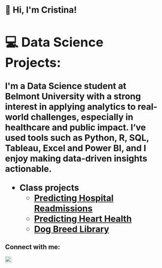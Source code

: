 <h1> 👋 Hi, I'm Cristina! <br/><a 

---

<h2> 💻 Data Science Projects:</h2>

I'm a Data Science student at Belmont University with a strong interest in applying analytics to real-world challenges, especially in healthcare and public impact. I’ve used tools such as Python, R, SQL, Tableau, Excel and Power BI, and I enjoy making data-driven insights actionable.

- <b>Class projects</b>
  - [Predicting Hospital Readmissions](https://github.com/cristinaa16/DSC4900-project)
  - [Predicting Heart Health](https://github.com/cristinaa16/Predicting-Heart-Health/tree/main)
  - [Dog Breed Library](https://github.com/cristinaa16/Webpage) 

<h2>  Connect with me:</h2>

[<img align="left" alt="JoshMadakor | LinkedIn" width="22px" src="https://cdn.jsdelivr.net/npm/simple-icons@v3/icons/linkedin.svg" />][linkedin]

[linkedin]: https://linkedin.com/in/Antonacci-Cristina

<!--
**joshmadakor1/joshmadakor1** is a ✨ _special_ ✨ repository because its `README.md` (this file) appears on your GitHub profile.

Here are some ideas to get you started:

- 🔭 I’m currently working on ...
- 🌱 I’m currently learning ...
- 👯 I’m looking to collaborate on ...
- 🤔 I’m looking for help with ...
- 💬 Ask me about ...
- 📫 How to reach me: ...
- 😄 Pronouns: ...
- ⚡ Fun fact: ...
-->
